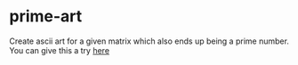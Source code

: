 # prime-art
Create ascii art for a given matrix which also ends up being a prime number. You can give this a try <a href="#"> here </a>
